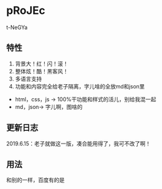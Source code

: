 # pRoJEc
t-NeGYa

## 特性

1. 背景大！红！闪！滚！
2. 整体炫！酷！黑客风！
2. 多语言支持
3. 功能和内容完全给老子隔离，字儿啥的全放md和json里
* html，css，js -> 100%干功能和样式的活儿，别给我混一起
* md，json-> 字儿啊，图啥的

## 更新日志

2019.6.15：老子就做这一版，凑合能用得了，我可不改了啊！

## 用法

和别的一样，百度有的是